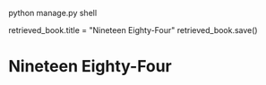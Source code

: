 python manage.py shell

retrieved_book.title = "Nineteen Eighty-Four"
retrieved_book.save()
# Nineteen Eighty-Four